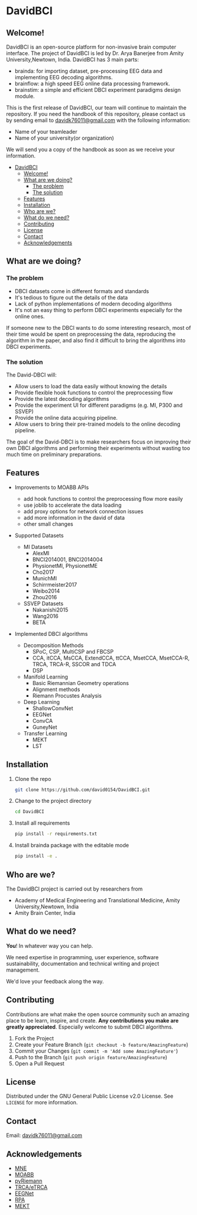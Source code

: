 # DavidBCI

## Welcome! 
DavidBCI is an open-source platform for non-invasive brain computer interface. The project of DavidBCI is led by Dr. Arya Banerjee from Amity University,Newtown, India. DavidBCI has 3 main parts:
* brainda: for importing dataset, pre-processing EEG data and implementing EEG decoding algorithms.
* brainflow: a high speed EEG online data processing framework.
* brainstim: a simple and efficient DBCI experiment paradigms design module. 

This is the first release of DavidBCI, our team will continue to maintain the repository. If you need the handbook of this repository, please contact us by sending email to davidk76011@gmail.com with the following information:
* Name of your teamleader
* Name of your university(or organization)

We will send you a copy of the handbook as soon as we receive your information.

- [DavidBCI](#davidbci)
  - [Welcome!](#welcome)
  - [What are we doing?](#what-are-we-doing)
    - [The problem](#the-problem)
    - [The solution](#the-solution)
  - [Features](#features)
  - [Installation](#installation)
  - [Who are we?](#who-are-we)
  - [What do we need?](#what-do-we-need)
  - [Contributing](#contributing)
  - [License](#license)
  - [Contact](#contact)
  - [Acknowledgements](#acknowledgements)

## What are we doing?

### The problem

* DBCI datasets come in different formats and standards
* It's tedious to figure out the details of the data
* Lack of python implementations of modern decoding algorithms
* It's not an easy thing to perform DBCI experiments especially for the online ones.

If someone new to the DBCI wants to do some interesting research, most of their time would be spent on preprocessing the data, reproducing the algorithm in the paper, and also find it difficult to bring the algorithms into DBCI experiments.

### The solution

The David-DBCI will:

* Allow users to load the data easily without knowing the details
* Provide flexible hook functions to control the preprocessing flow
* Provide the latest decoding algorithms
* Provide the experiment UI for different paradigms (e.g. MI, P300 and SSVEP)
* Provide the online data acquiring pipeline.
* Allow users to bring their pre-trained models to the online decoding pipeline.

The goal of the David-DBCI is to make researchers focus on improving their own DBCI algorithms and performing their experiments without wasting too much time on preliminary preparations.

## Features

* Improvements to MOABB APIs
   - add hook functions to control the preprocessing flow more easily
   - use joblib to accelerate the data loading
   - add proxy options for network connection issues
   - add more information in the david of data
   - other small changes

* Supported Datasets
   - MI Datasets
     - AlexMI
     - BNCI2014001, BNCI2014004
     - PhysionetMI, PhysionetME
     - Cho2017
     - MunichMI
     - Schirrmeister2017
     - Weibo2014
     - Zhou2016
   - SSVEP Datasets
     - Nakanishi2015
     - Wang2016
     - BETA

* Implemented DBCI algorithms
   - Decomposition Methods
     - SPoC, CSP, MultiCSP and FBCSP
     - CCA, itCCA, MsCCA, ExtendCCA, ttCCA, MsetCCA, MsetCCA-R, TRCA, TRCA-R, SSCOR and TDCA
     - DSP
   - Manifold Learning
     - Basic Riemannian Geometry operations
     - Alignment methods
     - Riemann Procustes Analysis
   - Deep Learning
     - ShallowConvNet
     - EEGNet
     - ConvCA
     - GuneyNet
   - Transfer Learning
     - MEKT
     - LST

## Installation

1. Clone the repo
   ```sh
   git clone https://github.com/david0154/DavidBCI.git
   ```
2. Change to the project directory
   ```sh
   cd DavidBCI
   ```
3. Install all requirements
   ```sh
   pip install -r requirements.txt 
   ```
4. Install brainda package with the editable mode
   ```sh
   pip install -e .
   ```
## Who are we?

The DavidBCI project is carried out by researchers from 
- Academy of Medical Engineering and Translational Medicine, Amity University,Newtown, India
- Amity Brain Center, India


## What do we need?

**You**! In whatever way you can help.

We need expertise in programming, user experience, software sustainability, documentation and technical writing and project management.

We'd love your feedback along the way.

## Contributing

Contributions are what make the open source community such an amazing place to be learn, inspire, and create. **Any contributions you make are greatly appreciated**. Especially welcome to submit DBCI algorithms.

1. Fork the Project
2. Create your Feature Branch (`git checkout -b feature/AmazingFeature`)
3. Commit your Changes (`git commit -m 'Add some AmazingFeature'`)
4. Push to the Branch (`git push origin feature/AmazingFeature`)
5. Open a Pull Request

## License

Distributed under the GNU General Public License v2.0 License. See `LICENSE` for more information.

## Contact

Email: davidk76011@gmail.com

## Acknowledgements
- [MNE](https://github.com/mne-tools/mne-python)
- [MOABB](https://github.com/NeuroTechX/moabb)
- [pyRiemann](https://github.com/alexandrebarachant/pyRiemann)
- [TRCA/eTRCA](https://github.com/mnakanishi/TRCA-SSVEP)
- [EEGNet](https://github.com/vlawhern/arl-eegmodels)
- [RPA](https://github.com/plcrodrigues/RPA)
- [MEKT](https://github.com/chamwen/MEKT)
